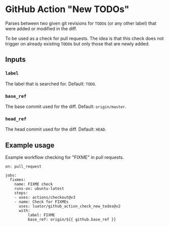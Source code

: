 # GitHub Action "New TODOs"

Parses between two given git revisions for `TODO`s (or any other label) that
were added or modified in the diff.

To be used as a check for pull requests.  The idea is that this check does not
trigger on already existing `TODO`s but only those that are newly added.


## Inputs

### `label`

The label that is searched for.  Default: `TODO`.

### `base_ref`

The base commit used for the diff.  Default: `origin/master`.

### `head_ref`

The head commit used for the diff.  Default: `HEAD`.


## Example usage

Example workflow checking for "FIXME" in pull requests.

    on: pull_request

    jobs:
      fixmes:
        name: FIXME check
        runs-on: ubuntu-latest
        steps:
        - uses: actions/checkout@v3
        - name: Check for FIXMEs
          uses: luator/github_action_check_new_todos@v2
          with:
              label: FIXME
              base_ref: origin/${{ github.base_ref }}
